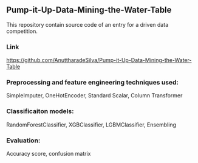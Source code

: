 ## Pump-it-Up-Data-Mining-the-Water-Table

This repository contain source code of an entry for a driven data competition.

### Link

https://github.com/AnuttharadeSilva/Pump-it-Up-Data-Mining-the-Water-Table

### Preprocessing and feature engineering techniques used:
SimpleImputer,
OneHotEncoder,
Standard Scalar,
Column Transformer

### Classificaiton models:
RandomForestClassifier,
XGBClassifier,
LGBMClassifier,
Ensembling

### Evaluation:
Accuracy score,
confusion matrix
